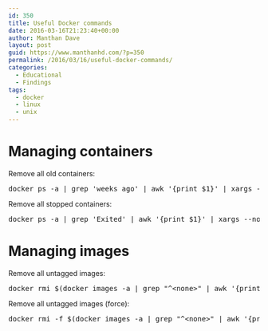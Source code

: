```yaml
---
id: 350
title: Useful Docker commands
date: 2016-03-16T21:23:40+00:00
author: Manthan Dave
layout: post
guid: https://www.manthanhd.com/?p=350
permalink: /2016/03/16/useful-docker-commands/
categories:
  - Educational
  - Findings
tags:
  - docker
  - linux
  - unix
---
```

<h1>Managing containers</h1>
Remove all old containers:
<pre class="lang:sh decode:true">docker ps -a | grep 'weeks ago' | awk '{print $1}' | xargs --no-run-if-empty docker rm</pre>
Remove all stopped containers:

<!--more-->
<pre class="lang:sh decode:true">docker ps -a | grep 'Exited' | awk '{print $1}' | xargs --no-run-if-empty docker rm</pre>
<h1>Managing images</h1>
Remove all untagged images:
<pre class="lang:sh decode:true ">docker rmi $(docker images -a | grep "^&lt;none&gt;" | awk '{print $3}')</pre>
Remove all untagged images (force):
<pre class="lang:sh decode:true ">docker rmi -f $(docker images -a | grep "^&lt;none&gt;" | awk '{print $3}')</pre>
&nbsp;